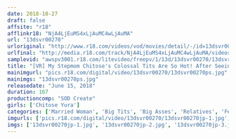 ```yaml
---
date: 2018-10-27
draft: false
affsite: "r18"
afflinkr18: "NjA4LjEuMS4xLjAuMC4wLjAuMA"
url: "13dsvr00270"
urloriginal: "http://www.r18.com/videos/vod/movies/detail/-/id=13dsvr00270"
urlfinal: "http://media.r18.com/track/NjA4LjEuMS4xLjAuMC4wLjAuMA/videos/vod/movies/detail/-/id=13dsvr00270"
samplevid: "awspv3001.r18.com/litevideo/freepv/1/13d/13dsvr00270/13dsvr00270_dmb_w.mp4"
title: "[VR] My Stepmom Chitose's Colossal Tits Are So Hot! After Seeing Her Do Housework In Skimpy Clothing That Shows Off Her Ass And Tits I Am So Horny That I Can't Hold Back Anymore... Chitose Yura"
mainimgurl: "pics.r18.com/digital/video/13dsvr00270/13dsvr00270ps.jpg"
mainimgs: "13dsvr00270ps.jpg"
releasedate: "June 15, 2018"
duration: 167
productioncomp: "SOD Create"
girls: ['Chitose Yura']
categories: ['Married Woman', 'Big Tits', 'Big Asses', 'Relatives', 'Featured Actress', 'Drama', 'VR Exclusive']
imgurls: ['pics.r18.com/digital/video/13dsvr00270/13dsvr00270jp-1.jpg', 'pics.r18.com/digital/video/13dsvr00270/13dsvr00270jp-2.jpg', 'pics.r18.com/digital/video/13dsvr00270/13dsvr00270jp-3.jpg', 'pics.r18.com/digital/video/13dsvr00270/13dsvr00270jp-4.jpg', 'pics.r18.com/digital/video/13dsvr00270/13dsvr00270jp-5.jpg', 'pics.r18.com/digital/video/13dsvr00270/13dsvr00270jp-6.jpg', 'pics.r18.com/digital/video/13dsvr00270/13dsvr00270jp-7.jpg', 'pics.r18.com/digital/video/13dsvr00270/13dsvr00270jp-8.jpg', 'pics.r18.com/digital/video/13dsvr00270/13dsvr00270jp-9.jpg', 'pics.r18.com/digital/video/13dsvr00270/13dsvr00270jp-10.jpg', 'pics.r18.com/digital/video/13dsvr00270/13dsvr00270jp-11.jpg', 'pics.r18.com/digital/video/13dsvr00270/13dsvr00270jp-12.jpg', 'pics.r18.com/digital/video/13dsvr00270/13dsvr00270jp-13.jpg', 'pics.r18.com/digital/video/13dsvr00270/13dsvr00270jp-14.jpg', 'pics.r18.com/digital/video/13dsvr00270/13dsvr00270jp-15.jpg', 'pics.r18.com/digital/video/13dsvr00270/13dsvr00270jp-16.jpg', 'pics.r18.com/digital/video/13dsvr00270/13dsvr00270jp-17.jpg', 'pics.r18.com/digital/video/13dsvr00270/13dsvr00270jp-18.jpg', 'pics.r18.com/digital/video/13dsvr00270/13dsvr00270jp-19.jpg', 'pics.r18.com/digital/video/13dsvr00270/13dsvr00270jp-20.jpg']
imgs: ['13dsvr00270jp-1.jpg', '13dsvr00270jp-2.jpg', '13dsvr00270jp-3.jpg', '13dsvr00270jp-4.jpg', '13dsvr00270jp-5.jpg', '13dsvr00270jp-6.jpg', '13dsvr00270jp-7.jpg', '13dsvr00270jp-8.jpg', '13dsvr00270jp-9.jpg', '13dsvr00270jp-10.jpg', '13dsvr00270jp-11.jpg', '13dsvr00270jp-12.jpg', '13dsvr00270jp-13.jpg', '13dsvr00270jp-14.jpg', '13dsvr00270jp-15.jpg', '13dsvr00270jp-16.jpg', '13dsvr00270jp-17.jpg', '13dsvr00270jp-18.jpg', '13dsvr00270jp-19.jpg', '13dsvr00270jp-20.jpg']
---
```

